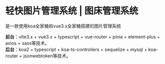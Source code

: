 # 轻快图片管理系统 | 图床管理系统
是一款使用koa全家桶和vue3.x全家桶搭建的图片管理系统

**前台**：vite3.x + vue3.x + typescript + vue-router + pinia + element-plus + axios + sass等技术。<br/>
**后台**：koa2 + typescript + koa-ts-controllers + sequelize + mysql + koa-router + jsonwebtoken等技术。 
